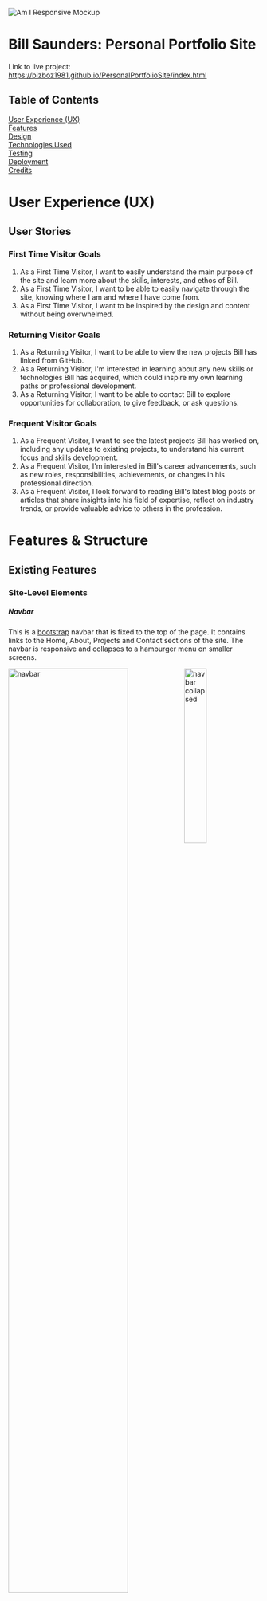![Am I Responsive Mockup](assets/documentation/am_i_responsive.png)

# Bill Saunders: Personal Portfolio Site
Link to live project: https://bizboz1981.github.io/PersonalPortfolioSite/index.html

## Table of Contents
[User Experience (UX)](#user-experience-ux)  
[Features](#existing-features)  
[Design](#design)  
[Technologies Used](#technologies-used)  
[Testing](#testing)  
[Deployment](#deployment)  
[Credits](#credits)  

# User Experience (UX)
## User Stories
### First Time Visitor Goals
1. As a First Time Visitor, I want to easily understand the main purpose of the site and learn more about the skills, interests, and ethos of Bill.
2. As a First Time Visitor, I want to be able to easily navigate through the site, knowing where I am and where I have come from.
3. As a First Time Visitor, I want to be inspired by the design and content without being overwhelmed.

### Returning Visitor Goals
1. As a Returning Visitor, I want to be able to view the new projects Bill has linked from GitHub.
2. As a Returning Visitor, I'm interested in learning about any new skills or technologies Bill has acquired, which could inspire my own learning paths or professional development.
3. As a Returning Visitor, I want to be able to contact Bill to explore opportunities for collaboration, to give feedback, or ask questions.

### Frequent Visitor Goals
1. As a Frequent Visitor, I want to see the latest projects Bill has worked on, including any updates to existing projects, to understand his current focus and skills development.
2. As a Frequent Visitor, I'm interested in Bill's career advancements, such as new roles, responsibilities, achievements, or changes in his professional direction.
3. As a Frequent Visitor, I look forward to reading Bill's latest blog posts or articles that share insights into his field of expertise, reflect on industry trends, or provide valuable advice to others in the profession.

# Features & Structure
## Existing Features
### Site-Level Elements
##### Navbar
This is a [bootstrap](https://getbootstrap.com) navbar that is fixed to the top of the page. It contains links to the Home, About, Projects and Contact sections of the site. The navbar is responsive and collapses to a hamburger menu on smaller screens.

<img src="assets/documentation/navbar.png" style="width: 69%;" alt="navbar">
<img src="assets/documentation/navbar_collapsed.png" style="width: 30%; float:right;" alt="navbar collapsed">

##### Social Media Links
These are located in the footer of the site and are represented by the social media icons for LinkedIn, GitHub, Instagram and Twitter. They are links to Bill's profiles on these platforms.
##### Footer
The footer uses bootstrap classes and the code was sourced from [mdbootstrap](https://mdbootstrap.com/docs/standard/navigation/footer/). It represents my intention to buy and deploy to a custom domain.
![Footer & Social Links](assets/documentation/footer_social.png)
### Page-Level Elements
#### Home

<img src="assets/documentation/home_page.png" style="width:33%;" alt="home page">

The home page is all about getting a sense of who Bill is. The feel of the site is clean and slick, with a modern, techy feel. The colour scheme is grey with a the odd pop of lime green and hot pink.
##### Hero Image
This is a full-width image of Bill Saunders, the site owner, and is the first thing the user sees when they visit the site. It is designed to be eye-catching and to give the user a sense of who Bill is and what he does. The parallax effect on the right half of the screen adds a subtle 'wow' factor as well as keeping Bill in focus. (There is no parallax on iPhone).
##### "Buzz Words"
Catchy phrases that describe Bill's skills and interests. These are designed to be impactful and to reinforce the user's sense of what Bill is about. A pop of lime green is used to make one of the buzz words stand out.
##### All about Bill
This is essentially a personal statement written in a distinctive and personal style, rather than a dry, corporate bio. It is designed to be engaging and to give the user a sense of Bill's personality and ethos.

#### About

<img src="assets/documentation/about_page.png" style="width:33%;" alt="about page"> 

The branding on the About page is consistent with the homepage. The page is designed to give the user more detail Bill's background and career journey. There is no hero image on this page - the visuals do the work instead.
##### Timeline
This is a timeline of Bill's career, with key events and achievements. It is designed to be easy to read and to give the user a sense of Bill's career journey. The template code was sourced from a [Code Institute lesson](https://github.com/Code-Institute-Solutions/resume-miniproject-bootstrap4/) and 'translated' to Bootstrap 5 and customised to suit the site's design.
##### Skills & Competencies
This provides some more detail on the programming languages, technologies and tools that Bill is skilled in. The progress bars were inspired by [Matt Rudge](https://github.com/lechien73)'s lesson on building a [resume page](https://github.com/Code-Institute-Solutions/resume-miniproject-bootstrap4/) in the Code Institute course. However, the code was taken from [Bootstrap 5](https://getbootstrap.com/docs/5.3/components/progress/) and customised with custom css.
#### Projects

<img src="assets/documentation/projects_page.png" style="width:33%;" alt="projects page">

This is a list of Bill's favourite project on GitHub. The look and feel of the site is on-brand, consisting on mainly grey with pops of lime green and hot pink. The hero image on this page was generated by AI ([DALL-E](https://openai.com/dall-e-3)) and is designed to be eye-catching and to give the user a sense of what the page is about i.e. code.

#### Contact

<img src="assets/documentation/contact_page.png" style="width:33%;" alt="contact page"> 

This is a simple contact form that allows the user to get in touch with Bill. The branding is consistent with the rest of the site. The form is designed to be simple and easy to use, with a clean, modern feel. The form is very basic HTML but uses [Bootstrap 5](https://getbootstrap.com) classes for style and format.

## Future Features
* I will leverage JavaScript to programmatically interact with [GitHub's API](https://docs.github.com/en/rest/using-the-rest-api/getting-started-with-the-rest-api?apiVersion=2022-11-28), enabling the automatic population and updating of the list showcasing my most recently starred repositories.
* I will use JavaScript to randomly highlight individual 'Buzz Words' in lime green for a few seconds.
* I will use JavaScript to recreate the parallax effect, as this is not supported in CSS in mobile browsers I tested (apparently due to the [high repaint cost](https://forums.developer.apple.com/forums/thread/99883)).
* I will, in due course, deploy to a custom URL.

# Design
## Wireframes
![wireframes](assets/documentation/wireframes.png)
The design of the finished site was informed by these wireframes, which I mocked up using [Balsamiq](https://balsamiq.com).
## Colour Scheme
The colour scheme uses a lot of grey. The main colour "brand-dark-gray" (#2f2f2f) was sampled from the hero image on the home page. The inspiration of pairing this with the secondary brand colour green ("brand-lime": #00ff00) and the tertiary pink ("brand-pink": #ff00ff) was taken from [here](https://www.schemecolor.com/pink-grey-green.php). Contrast was checked for accessibility using[WebAIM's contrast checker](https://webaim.org/resources/contrastchecker/). The green and pink are used sparingly to add a pop of colour and to make the site feel modern and fresh. The green is used for the navbar, the hero image on the home page, the 'Buzz Words' on the home page, the progress bars on the About page and the 'Send' button on the Contact page. The pink is used for the 'Buzz Word' on the home page and the 'Send' button on the Contact page. The grey is used for the background of the site and the text. The white is used for the text and the progress bars on the About page.

# Technologies Used
## Languages
* HTML5
* CSS3
* Markdown

## Applications
* [Git](https://git-scm.com) - for version control.
* [GitHub](https://github.com) - for version control and website hosting.
* [Visual Studio Code](https://code.visualstudio.com) - for coding the project and managing the files.
* [Adobe Photoshop](https://www.adobe.com/uk/products/photoshop.html) - for photo editing.
* [OpenAI's DALL-E](https://openai.com/dall-e-3) - for image generation.
* [Convertio](https://convertio.co/) - for converting images to webp format.
* [Balsamiq](https://balsamiq.com) - for wireframing.

## Frameworks, Libraries & CDNs
* [Google Fonts](https://fonts.google.com/) - 'Exo' is used for headings and the monospace 'Anonymous Pro' is used for body text for it's 'codey' feel.
* [Font Awesome](https://fontawesome.com/) - Font Awesome is used for social media icons.
* [Bootstrap 5](https://getbootstrap.com) - Bootstrap 5 is used extensively througout the project for responsiveness and for providing template code for several elements. However, all Bootstrap elements are styled with custom css.

## Other Tech & VS Code Extensions
* [GitHub CoPilot]([https://](https://github.com/features/copilot)) - I used this for checking code, troubleshooting and debugging - **not for writing code**.
* [Emmet](tps://code.visualstudio.com/docs/editor/emmet) - for boilerplate html and shortcuts.
* [Prettier](https://prettier.io) - for code formatting and code completion ('intellisense').
* [Live Server](https://marketplace.visualstudio.com/items?itemName=ritwickdey.LiveServer) - for live previewing of the site.
* [Markdown All in One](https://marketplace.visualstudio.com/items?itemName=yzhang.markdown-all-in-one) - for markdown editing.
  

## Learning Resources
I have credited specific resources throughout the code, but during my learning journey I have used the following resources extensively and my whole project has been inspired by elements of them all:
* [Chat GPT](http://chat.openai.com) - I have used Chat GPT to explain concepts to me, and to help me use VS Code and the terminal more efficiently. I have also used it to explain code snippets from other sources in greater detail. I have specifically not used Chat GPT to write code for me. All source code in the project is credited where approrpriate.
* [W3 Schools](https://www.w3schools.com) - used extensively for inspiration, problem solving and occasionally for template code.
* [Stack Overflow](https://stackoverflow.com) - primarily for troubleshooting issues.
* [Codecademy](https://www.codecademy.com) - as a user of Codecademy for a number of years, I must credit this site for any background knowledge I may have had.

# Testing
## User Testing
### First Time Visitor Goals & Experience
1. As a First Time Visitor, I want to easily understand the main purpose of the site and learn more about the skills, interests, and ethos of Bill.

   * It is immediately evident that the site is a personal, portfolio site and this is reinforced throughout as the user learns more and more about Bill.

2. As a First Time Visitor, I want to be able to easily navigate through the site, knowing where I am and where I have come from.

    * The page links are located in decreasing order of importance, as would be expected. Moreover, the navbar is on the top and the footer and social links at the bottom as the user would expect. The active page link is highlighted in brand green.

3. As a First Time Visitor, I want to be inspired by the design and content without being overwhelmed.

    * The site is clean and professional with a sleek design, yet it has a clear personality of its own and elicits a positive emotional response. 

### Returning Visitor Goals
1. As a Returning Visitor, I want to be able to view the new projects Bill has linked from GitHub.

    * The Projects page has a static listing of a selection of GitHub repos with links. In a future update, I plan to make this a dynamic list by using the GitHub API to populate the list.

2. As a Returning Visitor, I'm interested in learning about any new skills or technologies Bill has acquired, which could inspire my own learning paths or professional development.

    * In addition to GitHub links, Bill's work history is listed on the About page. This will be kept up to date as Bill's career develops.

3. As a Returning Visitor, I want to be able to contact Bill to explore opportunities for collaboration, to give feedback, or ask questions.

    * A contact form is available on the Contact page. This is currently just for demo purposes, but will be wired up with JavaScript in due course. Social links also fulfil this criterion.

### Frequent Visitor Goals
1. As a Frequent Visitor, I want to see the latest projects Bill has worked on, including any updates to existing projects, to understand his current focus and skills development. 

    * The About and Project pages meet this objective, as they will be kept up to date with the latest information.

2. As a Frequent Visitor, I look forward to reading Bill's latest blog posts or articles that share insights into his field of expertise, reflect on industry trends, or provide valuable advice to others in the profession.

    * I decided that this objective was out of scope for the project's current stage. It could, however, help inform the direction of future features.

## Manual Testing
### Features Testing
| Feature                | Test Case                                     | Outcome                                                       |
| ---------------------- | --------------------------------------------- | ------------------------------------------------------------- |
| Logo                   | Click on the Logo                             | User taken to homepage                                        |
| Navbar > Homepage      | Click the Home link on each page              | User brought to homepage successfully                         |
| Navbar > About Page    | Click the About link on each page             | User brought to About page successfully                       |
| Navbar > Projects Page | Click the Projects link on each page          | User brought to Projects page successfully                    |
| Navbar > Contact Page  | Click the Contact link on each page           | User brought to Contact page successfully                     |
| Social Media Links     | Click on each social media icon in the footer | User taken to the relevant social media page                  |
| Contact Form           | Fill in the form and click 'Send'             | Form data is sent to the correct server and confirmed to user |

### Device & Browser Responsiveness Testing

| Device/Browser        | Appearance | Responsiveness | Issues                        |
| --------------------- | ---------- | -------------- | ----------------------------- |
| iPad Air/Safari       | Good       | Good           | None                          |
| iPhone 14 Pro/Safari  | Good       | Good           | Parallax effect not supported |
| iPhone 14 Pro/Firefox | Good       | Good           | Parallax effect not supported |
| iPhone 14 Pro/Chrome  | Good       | Good           | Parallax effect not supported |
| Macbook Air/Safari    | Good       | Good           | None                          |
| Macbook Air/Chrome    | Good       | Good           | None                          |
| Macbook Air/Firefox   | Good       | Good           | None                          |
| Windows 10/Chrome     | Good       | Good           | None                          |
| Windows 10/Firefox    | Good       | Good           | None                          |
| Windows 10/Edge       | Good       | Good           | None                          |

In addition to the above, I have tested extensively in the Chrome DevTools device emulator and have tested the site on a number of other devices and browsers. The site is fully responsive and works well on all devices and browsers I have tested. The only issues I encountered were with the parallax effect, which is not supported on my iPhone 14 Pro, and I will need to address this in future updates with JavaScript. To solve the issue for now, I have set `background-attachment: scroll` in the media query for mobile devices.

I used the following media queries to ensure the site was responsive on all devices. The code was taken from [Coding with Jaybird](https://github.com/codingwithjaybird)'s GitHub profile. You can see this is in action on this [video here](https://youtu.be/BGIj3womITo?si=58FcgvDYxeEX7lY5):



```
/* Small devices (landscape phones, 576px and up) */
@media (min-width: 576px) {
  #breakpoints::before {
    content: "Small screens and up (>576px Landscape phones) - 'sm'";
    background-color: aquamarine;
  }
}

/* Medium devices (tablets, 768px and up) */
@media (min-width: 768px) {
  #breakpoints::before {
    content: "Medium screens and up (>768px Tablets) - 'md'";
    background-color: aquamarine;
  }
}

/* Large devices (desktops, 992px and up) */
@media (min-width: 992px) {
  #breakpoints::before {
    content: "Large screens and up (>992px Desktops) - 'lg'";
    background-color: aquamarine;
  }
}

/* X-Large devices (large desktops, 1200px and up) */
@media (min-width: 1200px) {
  #breakpoints::before {
    content: "Extra Large screens and up (>1200px Large Desktops) - 'xl'";
    background-color: aquamarine;
  }
}

/* XX-Large devices (larger desktops, 1400px and up) */

@media (min-width: 1400px) {
  #breakpoints::before {
    content: "Extra Extra Large screens and up (>1400px Larger Desktops) - 'xxl'";
    background-color: aquamarine;
  }
}
```


### Online Validation Services
* [WebAIM Contrast Checker](https://webaim.org/resources/contrastchecker/) - all colours used passed the contrast checker. Apart from white on brand dark grey (which has a contrast ration of 13.38:1) the main contrast is brand lime green on brand grey which has a score of almost 10:1.
  ![Contrast Check](assets/documentation/contrast_check.png)
* [HTML Validator]([https://validator.w3.org) - all pages received a clean bill of health, with no errors or warnings to show.
  ![html validator results](assets/documentation/html_validation.png)
* [CSS Validator](https://jigsaw.w3.org/css-validator/) - when scanning the URL of the site, the validator finds a surprising number of errors and warnings. However, all of these are associated with Bootstrap and nothing to do with the custom css (in fact, the [Code Institute site](https://codeinstitute.net)) generates a similar number of Bootstrap errors. The custom css (on direct input) has no errors.
  ![css validator results](assets/documentation/css_validation.png)
* [accessiBe](https://accessibe.com/accessscan) - accessibility scan informs me that the website is mostly compliant, but did suggest some areas for improvement, which I will address in future updates., Interestingly, the [Code Institute site](https://codeinstitute.net) fails on many of the same elements, suggesting that 'accessibility' is more of an ongoing commitment rather than a realistic, perfect end-state.


### Lighthouse
I used the Lighthouse tool in Chrome DevTools to test the site's performance, accessibility, best practices and SEO. The results were as follows: 98% | 100% |100% |100% | NA. The only area for improvement was the 'Performance' score, which was 98%. This was partly due to the size and performance of the hero image. I plan to change this to webp format.
![lighthouse results](assets/documentation/lighthouse.png)

### Bugs
To my knowledge, and as per my testing, no major bugs remain. There was a persistent 'bug' on mobiles whereby the parallax effect on the hero image didn't work (see above). I therefore replaced `background-attachment: fixed` property in css with `background-attachment: scroll`.
# Deployment
My [site](https://bizboz1981.github.io/PersonalPortfolioSite/) is deployed to [GitHub Pages](https://pages.github.com). 

### Forking this project for local development
If you would like to fork this repo and use it to create your own site, I would be delighted. Just follow these steps.

1. Fork the repo into your own GitHub account.
2. After forking, navigate to the new repo in your own account. Click on the green 'Code' button and copy the URL.
3. Navigate to the directory where you want to clone the repo, open a terminal, and run: `git clone <copied-URL>`.
4. You can now start working on the project in your favourite editor (I use VS Code).
5. After making changes, commit them to your local repo using:
```
git add .
git commit -m "commit message here
```
6. Push the changes to your forked repo on GitHub:
```
git push origin main
```
### Deploying the project
1. The next step is to deploy the project. I published my website to GitHub pages.
2. Navigate to your repo, in my case https://github.com/bizboz1981/PersonalPortfolioSite.
3. Click on Settings > Pages.
4. Choose Source: deploy from a branch.
5. Select the branch main/(root).
6. GitHub will then furnish you with a URL in the format 'https://yourusername.github.io/repositoryname'.
7. Updates to your site that you push to GitHub will automatically be deployed.

# Credits
In addition to the technologies used, I would like to credit the following for inspiration and assistance:
* My mentor, Jack Wachira
* [Smashing Magazine](https://www.smashingmagazine.com/2020/08/application-color-schemes-css-custom-properties/)
* [Thrive - Juices & Smoothies](https://elainebroche-dev.github.io/ms1-thrive/) - a Code Institute Project
* [Gary Sheng](https://www.garysheng.com)
